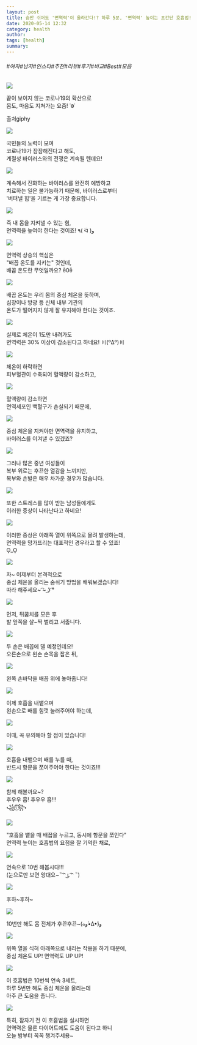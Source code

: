 ```yaml
---
layout: post
title: 숨만 쉬어도 '면역력'이 올라간다!? 하루 5분, '면역력' 높이는 초간단 호흡법!
date: 2020-05-14 12:32
category: health
author: 
tags: [health]
summary: 
---
```


###### #여자#남자#인스타#추천#리뷰#후기#비교#Best#모음

  
![](https://t1.daumcdn.net/liveboard/mboon/50271d8436474bf2a2dbbb970984f3dd.gif)

끝이 보이지 않는 코로나19의 확산으로  
몸도, 마음도 지쳐가는 요즘! ˙Ⱉ˙  

출처giphy

![](https://img1.daumcdn.net/thumb/R720x0/?fname=https%3A%2F%2Ft1.daumcdn.net%2Fliveboard%2Fmboon%2F29a83fddcd1646caa319e7536202f5ad.png)

국민들의 노력이 모여  
코로나19가 잠잠해진다고 해도,  
계절성 바이러스와의 전쟁은 계속될 텐데요!  

![](https://img1.daumcdn.net/thumb/R720x0/?fname=https%3A%2F%2Ft1.daumcdn.net%2Fliveboard%2Fmboon%2F2f6d7424964a4149979f6dee047d0c1d.JPG)

계속해서 진화하는 바이러스를 완전히 예방하고  
치료하는 일은 불가능하기 때문에, 바이러스로부터  
'버텨낼 힘'을 기르는 게 가장 중요합니다.  

![](https://img1.daumcdn.net/thumb/R720x0/?fname=https%3A%2F%2Ft1.daumcdn.net%2Fliveboard%2Fmboon%2Ff3d8d9fd1b984513a6c91bc8556aab62.png)

즉 내 몸을 지켜낼 수 있는 힘,  
면역력을 높여야 한다는 것이죠! ٩( ᐛ )و  

![](https://img1.daumcdn.net/thumb/R720x0/?fname=https%3A%2F%2Ft1.daumcdn.net%2Fliveboard%2Fmboon%2Fd69da8fa737449ab9d9872f5077fb135.png)

면역력 상승의 핵심은  
"배꼽 온도를 지키는" 것인데,  
배꼽 온도란 무엇일까요? ꉺ0ꉺ  

![](https://img1.daumcdn.net/thumb/R720x0/?fname=https%3A%2F%2Ft1.daumcdn.net%2Fliveboard%2Fmboon%2F1201caef12974738958c80625b23b9f9.png)

배꼽 온도는 우리 몸의 중심 체온을 뜻하며,  
심장이나 방광 등 신체 내부 기관의  
온도가 떨어지지 않게 잘 유지해야 한다는 것이죠.  

![](https://img1.daumcdn.net/thumb/R720x0/?fname=https%3A%2F%2Ft1.daumcdn.net%2Fliveboard%2Fmboon%2Ff2f65b6d596f488bb69f2d74eb53f0fa.png)

실제로 체온이 1도만 내려가도  
면역력은 30% 이상이 감소된다고 하네요! 〣(ºΔº)〣  

![](https://img1.daumcdn.net/thumb/R720x0/?fname=https%3A%2F%2Ft1.daumcdn.net%2Fliveboard%2Fmboon%2F7b7f2c5eea92485bb5bdd180959513ca.png)

체온이 하락하면  
피부혈관이 수축되어 혈액량이 감소하고,  

![](https://img1.daumcdn.net/thumb/R720x0/?fname=https%3A%2F%2Ft1.daumcdn.net%2Fliveboard%2Fmboon%2F97a56db73f744d3eb3f0b523f45aec18.png)

혈액량이 감소하면  
면역세포인 백혈구가 손실되기 때문에,  

![](https://img1.daumcdn.net/thumb/R720x0/?fname=https%3A%2F%2Ft1.daumcdn.net%2Fliveboard%2Fmboon%2Fbd2e3a500c35437395de283774299f34.png)

중심 체온을 지켜야만 면역력을 유지하고,  
바이러스를 이겨낼 수 있겠죠?  

![](https://img1.daumcdn.net/thumb/R720x0/?fname=https%3A%2F%2Ft1.daumcdn.net%2Fliveboard%2Fmboon%2Fbf43fb931fc540a1a071dd3d33fccde6.png)

그러나 많은 중년 여성들이  
복부 위로는 후끈한 열감을 느끼지만,  
복부와 손발은 매우 차가운 경우가 많습니다.  

![](https://img1.daumcdn.net/thumb/R720x0/?fname=https%3A%2F%2Ft1.daumcdn.net%2Fliveboard%2Fmboon%2F3bfd1e67237d4627ae3555bd322d8383.png)

또한 스트레스를 많이 받는 남성들에게도  
이러한 증상이 나타난다고 하네요!  

![](https://img1.daumcdn.net/thumb/R720x0/?fname=https%3A%2F%2Ft1.daumcdn.net%2Fliveboard%2Fmboon%2F1773f936af0a4bf0868455f9d4f8e5f5.png)

이러한 증상은 아래쪽 열이 위쪽으로 몰려 발생하는데,  
면역력을 망가뜨리는 대표적인 경우라고 할 수 있죠!  
ʘ̥_ʘ̥  

![](https://img1.daumcdn.net/thumb/R720x0/?fname=https%3A%2F%2Ft1.daumcdn.net%2Fliveboard%2Fmboon%2Fd74647bd7a954dd18ac08cd6c9ba2925.png)

자~ 이제부터 본격적으로  
중심 체온을 올리는 숨쉬기 방법을 배워보겠습니다!  
따라 해주세요~ ͡~ ͜ʖ ͡°  

![](https://img1.daumcdn.net/thumb/R720x0/?fname=https%3A%2F%2Ft1.daumcdn.net%2Fliveboard%2Fmboon%2F60a880fc980e4295aaa9f22237f0f649.png)

먼저, 뒤꿈치를 모은 후  
발 앞쪽을 살~짝 벌리고 서줍니다.  

![](https://img1.daumcdn.net/thumb/R720x0/?fname=https%3A%2F%2Ft1.daumcdn.net%2Fliveboard%2Fmboon%2F0a0eea3edb8e4541966985453fcc346c.png)

두 손은 배꼽에 댈 예정인데요!  
오른손으로 왼손 손목을 잡은 뒤,  

![](https://img1.daumcdn.net/thumb/R720x0/?fname=https%3A%2F%2Ft1.daumcdn.net%2Fliveboard%2Fmboon%2F5c6ff9587a4c4df0932b1a0352cd2043.png)

왼쪽 손바닥을 배꼽 위에 놓아줍니다!  

![](https://img1.daumcdn.net/thumb/R720x0/?fname=https%3A%2F%2Ft1.daumcdn.net%2Fliveboard%2Fmboon%2Fa5bd9d542f414f198adb55de0ff7de3a.png)

이제 호흡을 내뱉으며  
왼손으로 배를 힘껏 눌러주어야 하는데,  

![](https://img1.daumcdn.net/thumb/R720x0/?fname=https%3A%2F%2Ft1.daumcdn.net%2Fliveboard%2Fmboon%2F0ec1e3c2f1314caf87f8a8bce7f35aa9.png)

이때, 꼭 유의해야 할 점이 있습니다!  

![](https://img1.daumcdn.net/thumb/R720x0/?fname=https%3A%2F%2Ft1.daumcdn.net%2Fliveboard%2Fmboon%2F28d26f15afc4465c8f3c94e2ce22dd47.png)

호흡을 내뱉으며 배를 누를 때,  
반드시 항문을 쪼여주어야 한다는 것이죠!!!  

![](https://t1.daumcdn.net/liveboard/mboon/be2a5069c475464087a87ffdbb1fff7f.gif)

함께 해볼까요~?  
후우우 흡! 후우우 흡!!!  
꧁⍢⃝꧂  

![](https://img1.daumcdn.net/thumb/R720x0/?fname=https%3A%2F%2Ft1.daumcdn.net%2Fliveboard%2Fmboon%2Fd6c48b944aa24ba2922e6d861a3831a2.png)

"호흡을 뱉을 때 배꼽을 누르고, 동시에 항문을 쪼인다"  
면역력 높이는 호흡법의 요점을 잘 기억한 채로,  

![](https://img1.daumcdn.net/thumb/R720x0/?fname=https%3A%2F%2Ft1.daumcdn.net%2Fliveboard%2Fmboon%2F0950c5bf70764fc3ba9efce67f2ca4c7.png)

연속으로 10번 해봅시다!!!  
(눈으로만 보면 앙대요~˵ ͡ᵔ ͜ʟ ͡ᵔ ˵)  

![](https://t1.daumcdn.net/liveboard/mboon/07929b87f84040a3ac2ac6a44a8e842b.gif)

후하~후하~  

![](https://img1.daumcdn.net/thumb/R720x0/?fname=https%3A%2F%2Ft1.daumcdn.net%2Fliveboard%2Fmboon%2F772816bf707f47b498d2fd8d15951f32.png)

10번만 해도 몸 전체가 후끈후끈~(๑و•̀Δ•́)و  

![](https://img1.daumcdn.net/thumb/R720x0/?fname=https%3A%2F%2Ft1.daumcdn.net%2Fliveboard%2Fmboon%2F3fa0254791e440c792d83916ab7cdc8d.png)

위쪽 열을 식혀 아래쪽으로 내리는 작용을 하기 때문에,  
중심 체온도 UP! 면역력도 UP UP!  

![](https://img1.daumcdn.net/thumb/R720x0/?fname=https%3A%2F%2Ft1.daumcdn.net%2Fliveboard%2Fmboon%2Fa00ac419eca64ff2832ac4e78643ee7d.png)

이 호흡법은 10번씩 연속 3세트,  
하루 5번만 해도 중심 체온을 올리는데  
아주 큰 도움을 줍니다.  

![](https://img1.daumcdn.net/thumb/R720x0/?fname=https%3A%2F%2Ft1.daumcdn.net%2Fliveboard%2Fmboon%2Fbf6485e8df6e4a619de97e69aca80eb9.png)

특히, 잠자기 전 이 호흡법을 실시하면  
면역력은 물론 다이어트에도 도움이 된다고 하니  
오늘 밤부터 꼭꼭 챙겨주세용~